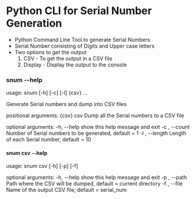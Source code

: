 # Python CLI for Serial Number Generation

* Python Command Line Tool to generate Serial Numbers 
* Serial Number consisting of Digits and Upper case letters
* Two options to get the output
    1. CSV - To get the output in a CSV file
    2. Display - Display the output to the console
    
### snum --help

usage: snum [-h] [-c] [-l] {csv} ...

Generate Serial numbers and dump into CSV files

positional arguments:
  {csv}
    csv           Dump all the Serial numbers to a CSV file

optional arguments:
  -h, --help      show this help message and exit
  -c , --count    Number of Serial numbers to be generated, default = 1
  -l , --length   Length of each Serial number, default = 10


#### snum csv --help

usage: snum csv [-h] [-p] [-f]

optional arguments:
  -h, --help    show this help message and exit
  -p , --path   Path where the CSV will be dumped, default = current directory
  -f , --file   Name of the output CSV file, default = serial_num

